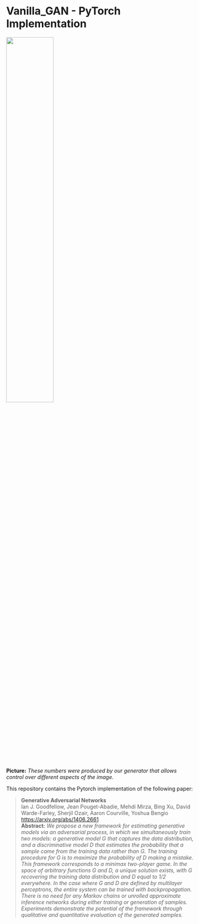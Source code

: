 # Vanilla_GAN - PyTorch Implementation
<img src="https://user-images.githubusercontent.com/50144683/228511407-72eafe5e-106d-4be5-8c45-9054a285c5d8.gif" width=50% height=50%></br>
**Picture:** _These numbers were produced by our generator that allows control over different aspects of the image._

This repository contains the Pytorch implementation of the following paper:
>**Generative Adversarial Networks**</br>
>Ian J. Goodfellow, Jean Pouget-Abadie, Mehdi Mirza, Bing Xu, David Warde-Farley, Sherjil Ozair, Aaron Courville, Yoshua Bengio
>https://arxiv.org/abs/1406.2661
></br>
>**Abstract:** _We propose a new framework for estimating generative models via an adversarial process, in which we simultaneously train two models: a generative model G
that captures the data distribution, and a discriminative model D that estimates the probability that a sample came from the training data rather than G. The training procedure for G is to maximize the probability of D making a mistake. This framework corresponds to a minimax two-player game. In the space of arbitrary functions G and D, a unique solution exists, with G recovering the training data distribution and D equal to 1/2 everywhere. In the case where G and D are defined by multilayer perceptrons, the entire system can be trained with backpropagation. There is no need for any Markov chains or unrolled approximate inference networks during either training or generation of samples. Experiments demonstrate the potential of the framework through qualitative and quantitative evaluation of the generated samples._
